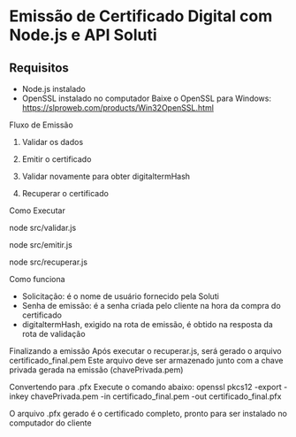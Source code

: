 # Emissão de Certificado Digital com Node.js e API Soluti

## Requisitos

- Node.js instalado
- OpenSSL instalado no computador
Baixe o OpenSSL para Windows: https://slproweb.com/products/Win32OpenSSL.html

Fluxo de Emissão
1. Validar os dados

2. Emitir o certificado

3. Validar novamente para obter digitaltermHash

4. Recuperar o certificado

Como Executar

node src/validar.js

node src/emitir.js

node src/recuperar.js

Como funciona
- Solicitação: é o nome de usuário fornecido pela Soluti
- Senha de emissão: é a senha criada pelo cliente na hora da compra do certificado
- digitaltermHash, exigido na rota de emissão, é obtido na resposta da rota de validação

Finalizando a emissão
Após executar o recuperar.js, será gerado o arquivo certificado_final.pem
Este arquivo deve ser armazenado junto com a chave privada gerada na emissão (chavePrivada.pem)

Convertendo para .pfx
Execute o comando abaixo:
openssl pkcs12 -export -inkey chavePrivada.pem -in certificado_final.pem -out certificado_final.pfx

O arquivo .pfx gerado é o certificado completo, pronto para ser instalado no computador do cliente
